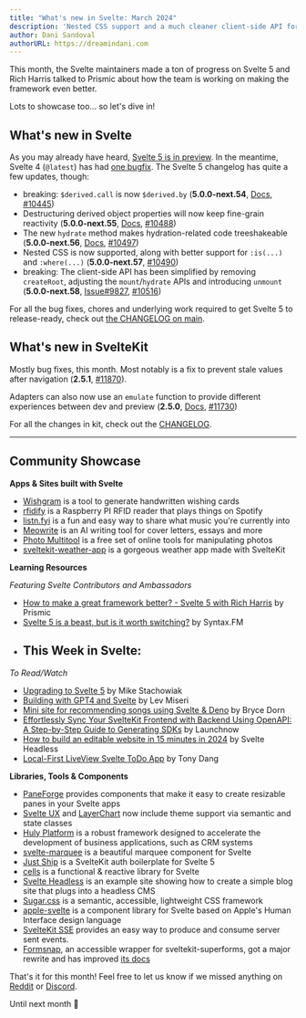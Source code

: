 ```yaml
---
title: "What's new in Svelte: March 2024"
description: 'Nested CSS support and a much cleaner client-side API for Svelte 5'
author: Dani Sandoval
authorURL: https://dreamindani.com
---
```


This month, the Svelte maintainers made a ton of progress on Svelte 5 and Rich Harris talked to Prismic about how the team is working on making the framework even better.

Lots to showcase too... so let's dive in!


## What's new in Svelte

As you may already have heard, [Svelte 5 is in preview](https://svelte-5-preview.vercel.app/docs/introduction). In the meantime, Svelte 4 (`@latest`) has had [one bugfix](https://github.com/sveltejs/svelte/blob/svelte-4/packages/svelte/CHANGELOG.md). The Svelte 5 changelog has quite a few updates, though:

- breaking: `$derived.call` is now `$derived.by` (**5.0.0-next.54**, [Docs](https://svelte-5-preview.vercel.app/docs/runes#$derived-by), [#10445](https://github.com/sveltejs/svelte/pull/10445))
- Destructuring derived object properties will now keep fine-grain reactivity (**5.0.0-next.55**, [Docs](https://svelte-5-preview.vercel.app/docs/runes#derived), [#10488](https://github.com/sveltejs/svelte/pull/10488))
- The new `hydrate` method makes hydration-related code treeshakeable (**5.0.0-next.56**, [Docs](https://svelte-5-preview.vercel.app/docs/functions#hydrate), [#10497](https://github.com/sveltejs/svelte/pull/10497))
- Nested CSS is now supported, along with better support for `:is(...)` and `:where(...)` (**5.0.0-next.57**, [#10490](https://github.com/sveltejs/svelte/pull/10490))
- breaking: The client-side API has been simplified by removing `createRoot`, adjusting the `mount`/`hydrate` APIs and introducing `unmount` (**5.0.0-next.58**, [Issue#9827](https://github.com/sveltejs/svelte/issues/9827), [#10516](https://github.com/sveltejs/svelte/pull/10497))

For all the bug fixes, chores and underlying work required to get Svelte 5 to release-ready, check out [the CHANGELOG on main](https://github.com/sveltejs/svelte/blob/main/packages/svelte/CHANGELOG.md).


## What's new in SvelteKit

Mostly bug fixes, this month. Most notably is a fix to prevent stale values after navigation (**2.5.1**, [#11870](https://github.com/sveltejs/kit/pull/11870)).

Adapters can also now use an `emulate` function to provide different experiences between dev and preview (**2.5.0**, [Docs](https://kit.svelte.dev/docs/writing-adapters), [#11730](https://github.com/sveltejs/kit/pull/11730))

For all the changes in kit, check out the [CHANGELOG](https://github.com/sveltejs/kit/blob/main/packages/kit/CHANGELOG.md).


---

## Community Showcase

**Apps & Sites built with Svelte**

- [Wishgram](https://www.wishgram.xyz/) is a tool to generate handwritten wishing cards
- [rfidify](https://github.com/jonathanjameswilliams26/rfidify) is a Raspberry PI RFID reader that plays things on Spotify
- [listn.fyi](https://listn.fyi/) is a fun and easy way to share what music you're currently into
- [Meowrite](https://www.meowrite.com/) is an AI writing tool for cover letters, essays and more
- [Photo Multitool](https://www.photomultitool.com/) is a free set of online tools for manipulating photos
- [sveltekit-weather-app](https://github.com/maxjerry0107/sveltekit-weather-app) is a gorgeous weather app made with SvelteKit

**Learning Resources**

_Featuring Svelte Contributors and Ambassadors_
- [How to make a great framework better? - Svelte 5 with Rich Harris](https://www.youtube.com/watch?v=z7n17ajJpCo) by Prismic
- [Svelte 5 is a beast, but is it worth switching?](https://www.youtube.com/watch?v=KB6zkvYJqoE&lc=UgxFIaNKUG5as18CSzp4AaABAg) by Syntax.FM
- This Week in Svelte:
  - 

_To Read/Watch_

- [Upgrading to Svelte 5](https://gitcontext.com/blog/svelte-5-upgrade) by Mike Stachowiak
- [Building with GPT4 and Svelte](https://kvak.io/meoweler) by Lev Miseri
- [Mini site for recommending songs using Svelte & Deno](https://blog.bryce.io/mini-site-for-recommending-songs-using-svelte-deno) by Bryce Dorn
- [Effortlessly Sync Your SvelteKit Frontend with Backend Using OpenAPI: A Step-by-Step Guide to Generating SDKs](https://www.launchnow.pro/blog/sveltekit-openapi-sdk-generation) by Launchnow
- [How to build an editable website in 15 minutes in 2024](https://www.svelteheadless.com/how-to-build-an-editable-website-in-15-minutes-in-2024) by Svelte Headless
- [Local-First LiveView Svelte ToDo App](https://liveview-svelte-pwa.fly.dev/) by Tony Dang


**Libraries, Tools & Components**

- [PaneForge](https://github.com/svecosystem/paneforge) provides components that make it easy to create resizable panes in your Svelte apps
- [Svelte UX](https://svelte-ux.techniq.dev/) and [LayerChart](https://www.layerchart.com/) now include theme support via semantic and state classes
- [Huly Platform](https://github.com/hcengineering/platform) is a robust framework designed to accelerate the development of business applications, such as CRM systems
- [svelte-marquee](https://github.com/selemondev/svelte-marquee) is a beautiful marquee component for Svelte
- [Just Ship](https://github.com/ocluf/justship) is a SvelteKit auth boilerplate for Svelte 5
- [cells](https://github.com/okcontract/cells) is a functional & reactive library for Svelte
- [Svelte Headless](https://github.com/webuildsociety/svelte-headless) is an example site showing how to create a simple blog site that plugs into a headless CMS
- [Sugar.css](https://sugar-css.com/) is a semantic, accessible, lightweight CSS framework
- [apple-svelte](https://github.com/Carza-104/apple-svelte) is a component library for Svelte based on Apple's Human Interface design language
- [SvelteKit SSE](https://github.com/tncrazvan/sveltekit-sse) provides an easy way to produce and consume server sent events.
- [Formsnap](https://github.com/huntabyte/formsnap), an accessible wrapper for sveltekit-superforms, got a major rewrite and has improved [its docs](https://formsnap.dev)


That's it for this month! Feel free to let us know if we missed anything on [Reddit](https://www.reddit.com/r/sveltejs/) or [Discord](https://discord.gg/svelte).

Until next month 👋
